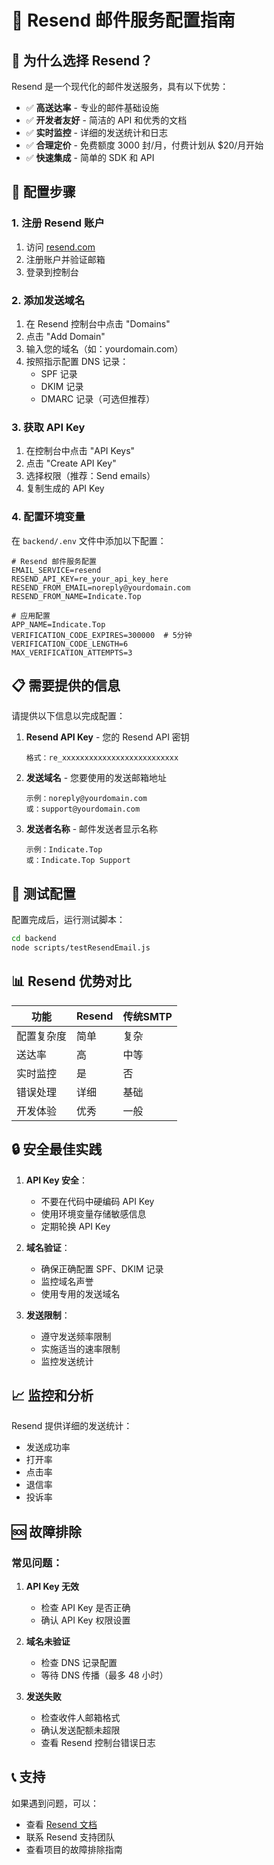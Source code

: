 # 📧 Resend 邮件服务配置指南

## 🎯 为什么选择 Resend？

Resend 是一个现代化的邮件发送服务，具有以下优势：
- ✅ **高送达率** - 专业的邮件基础设施
- ✅ **开发者友好** - 简洁的 API 和优秀的文档
- ✅ **实时监控** - 详细的发送统计和日志
- ✅ **合理定价** - 免费额度 3000 封/月，付费计划从 $20/月开始
- ✅ **快速集成** - 简单的 SDK 和 API

## 🔧 配置步骤

### 1. 注册 Resend 账户
1. 访问 [resend.com](https://resend.com)
2. 注册账户并验证邮箱
3. 登录到控制台

### 2. 添加发送域名
1. 在 Resend 控制台中点击 "Domains"
2. 点击 "Add Domain"
3. 输入您的域名（如：yourdomain.com）
4. 按照指示配置 DNS 记录：
   - SPF 记录
   - DKIM 记录
   - DMARC 记录（可选但推荐）

### 3. 获取 API Key
1. 在控制台中点击 "API Keys"
2. 点击 "Create API Key"
3. 选择权限（推荐：Send emails）
4. 复制生成的 API Key

### 4. 配置环境变量

在 `backend/.env` 文件中添加以下配置：

```env
# Resend 邮件服务配置
EMAIL_SERVICE=resend
RESEND_API_KEY=re_your_api_key_here
RESEND_FROM_EMAIL=noreply@yourdomain.com
RESEND_FROM_NAME=Indicate.Top

# 应用配置
APP_NAME=Indicate.Top
VERIFICATION_CODE_EXPIRES=300000  # 5分钟
VERIFICATION_CODE_LENGTH=6
MAX_VERIFICATION_ATTEMPTS=3
```

## 📋 需要提供的信息

请提供以下信息以完成配置：

1. **Resend API Key** - 您的 Resend API 密钥
   ```
   格式：re_xxxxxxxxxxxxxxxxxxxxxxxxxx
   ```

2. **发送域名** - 您要使用的发送邮箱地址
   ```
   示例：noreply@yourdomain.com
   或：support@yourdomain.com
   ```

3. **发送者名称** - 邮件发送者显示名称
   ```
   示例：Indicate.Top
   或：Indicate.Top Support
   ```

## 🧪 测试配置

配置完成后，运行测试脚本：

```bash
cd backend
node scripts/testResendEmail.js
```

## 📊 Resend 优势对比

| 功能 | Resend | 传统SMTP |
|------|--------|----------|
| 配置复杂度 | 简单 | 复杂 |
| 送达率 | 高 | 中等 |
| 实时监控 | 是 | 否 |
| 错误处理 | 详细 | 基础 |
| 开发体验 | 优秀 | 一般 |

## 🔒 安全最佳实践

1. **API Key 安全**：
   - 不要在代码中硬编码 API Key
   - 使用环境变量存储敏感信息
   - 定期轮换 API Key

2. **域名验证**：
   - 确保正确配置 SPF、DKIM 记录
   - 监控域名声誉
   - 使用专用的发送域名

3. **发送限制**：
   - 遵守发送频率限制
   - 实施适当的速率限制
   - 监控发送统计

## 📈 监控和分析

Resend 提供详细的发送统计：
- 发送成功率
- 打开率
- 点击率
- 退信率
- 投诉率

## 🆘 故障排除

### 常见问题：

1. **API Key 无效**
   - 检查 API Key 是否正确
   - 确认 API Key 权限设置

2. **域名未验证**
   - 检查 DNS 记录配置
   - 等待 DNS 传播（最多 48 小时）

3. **发送失败**
   - 检查收件人邮箱格式
   - 确认发送配额未超限
   - 查看 Resend 控制台错误日志

## 📞 支持

如果遇到问题，可以：
- 查看 [Resend 文档](https://resend.com/docs)
- 联系 Resend 支持团队
- 查看项目的故障排除指南
